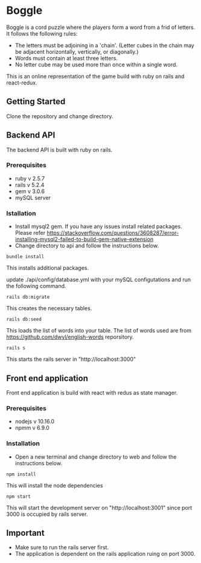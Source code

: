 # Boggle

Boggle is a cord puzzle where the players form a word from a frid of letters. It follows the following rules:
- The letters must be adjoining in a 'chain'. (Letter cubes in the chain may be adjacent horizontally, vertically, or diagonally.)
- Words must contain at least three letters.
- No letter cube may be used more than once within a single word.

This is an online representation of the game build with ruby on rails and react-redux.

## Getting Started

Clone the repository and change directory.

## Backend API

The backend API is built with ruby on rails.

### Prerequisites
- ruby v 2.5.7
- rails v 5.2.4
- gem v 3.0.6
- mySQL server

### Istallation

- Install mysql2 gem. If you have any issues install related packages. Please refer https://stackoverflow.com/questions/3608287/error-installing-mysql2-failed-to-build-gem-native-extension
- Change directory to api and follow the instructions below.

```
bundle install 
```
This installs additional packages.

update ./api/config/database.yml with your mySQL configutations and run the following command.

``` 
rails db:migrate
```
This creates the necessary tables.

```
rails db:seed
```
This loads the list of words into your table. The list of words used are from https://github.com/dwyl/english-words reporsitory.

```
rails s
```
This starts the rails server in "http://localhost:3000"

## Front end application

Front end application is build with react with redus as state manager.

### Prerequisites

- nodejs v 10.16.0
- npmm v 6.9.0

### Installation

- Open a new terminal and change directory to web and follow the instructions below.
``` 
npm install
```
This will install the node dependencies

```
npm start
```
This will start the development server on "http://localhost:3001" since port 3000 is occupied by rails server.

## Important

- Make sure to run the rails server first.
- The application is dependent on the rails application ruing on port 3000.